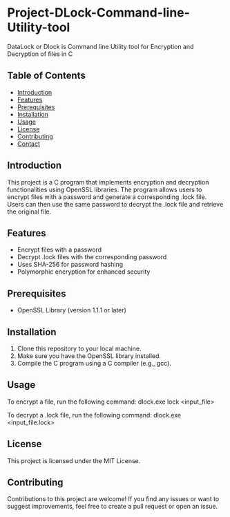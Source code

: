 # Project-DLock-Command-line-Utility-tool
DataLock or Dlock is Command line Utility tool for Encryption and Decryption of files in C 

## Table of Contents

- [Introduction](#introduction)
- [Features](#features)
- [Prerequisites](#prerequisites)
- [Installation](#installation)
- [Usage](#usage)
- [License](#license)
- [Contributing](#contributing)
- [Contact](#contact)

## Introduction

This project is a C program that implements encryption and decryption functionalities using OpenSSL libraries. The program allows users to encrypt files with a password and generate a corresponding .lock file. Users can then use the same password to decrypt the .lock file and retrieve the original file.

## Features

- Encrypt files with a password
- Decrypt .lock files with the corresponding password
- Uses SHA-256 for password hashing
- Polymorphic encryption for enhanced security

## Prerequisites

- OpenSSL Library (version 1.1.1 or later)

## Installation

1. Clone this repository to your local machine.
2. Make sure you have the OpenSSL library installed.
3. Compile the C program using a C compiler (e.g., gcc).

## Usage

To encrypt a file, run the following command:
dlock.exe lock <input_file> <password>

To decrypt a .lock file, run the following command:
dlock.exe <input_file.lock> <password>


## License

This project is licensed under the MIT License.

## Contributing

Contributions to this project are welcome! If you find any issues or want to suggest improvements, feel free to create a pull request or open an issue.


